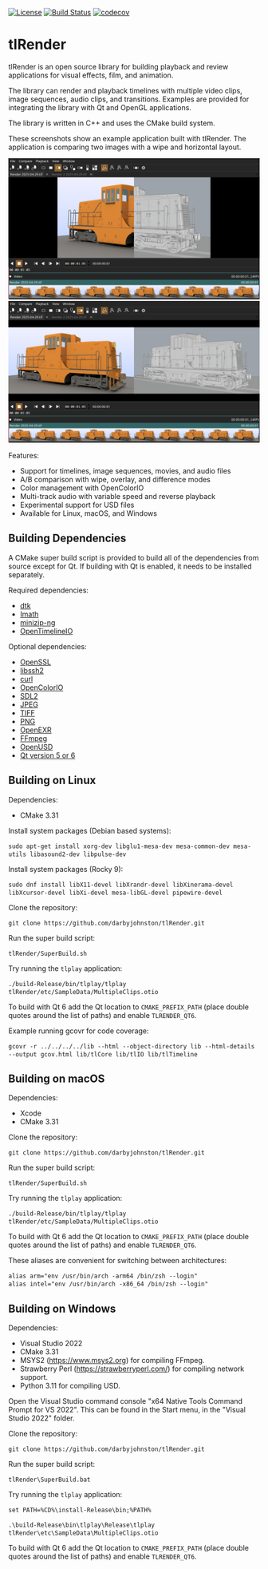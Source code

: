 [![License](https://img.shields.io/badge/License-BSD%203--Clause-blue.svg)](https://opensource.org/licenses/BSD-3-Clause)
[![Build Status](https://github.com/darbyjohnston/tlRender/actions/workflows/ci-workflow.yml/badge.svg)](https://github.com/darbyjohnston/tlRender/actions/workflows/ci-workflow.yml)
[![codecov](https://codecov.io/gh/codecov/example-cpp11-cmake/branch/master/graph/badge.svg)](https://codecov.io/gh/darbyjohnston/tlRender)

# tlRender

tlRender is an open source library for building playback and review
applications for visual effects, film, and animation.

The library can render and playback timelines with multiple video clips,
image sequences, audio clips, and transitions. Examples are provided for
integrating the library with Qt and OpenGL applications.

The library is written in C++ and uses the CMake build system.

These screenshots show an example application built with tlRender. The
application is comparing two images with a wipe and horizontal layout.

![player 1](etc/Images/player_1.png)
![player 2](etc/Images/player_2.png)

Features:
* Support for timelines, image sequences, movies, and audio files
* A/B comparison with wipe, overlay, and difference modes
* Color management with OpenColorIO
* Multi-track audio with variable speed and reverse playback
* Experimental support for USD files
* Available for Linux, macOS, and Windows


## Building Dependencies

A CMake super build script is provided to build all of the dependencies from
source except for Qt. If building with Qt is enabled, it needs to be installed
separately.

Required dependencies:
* [dtk](https://github.com/darbyjohnston/dtk)
* [Imath](https://github.com/AcademySoftwareFoundation/Imath)
* [minizip-ng](https://github.com/zlib-ng/minizip-ng)
* [OpenTimelineIO](https://github.com/PixarAnimationStudios/OpenTimelineIO)

Optional dependencies:
* [OpenSSL](https://www.openssl.org)
* [libssh2](https://libssh2.org)
* [curl](https://curl.se/libcurl)
* [OpenColorIO](https://github.com/AcademySoftwareFoundation/OpenColorIO)
* [SDL2](https://www.libsdl.org)
* [JPEG](https://libjpeg-turbo.org)
* [TIFF](http://www.libtiff.org)
* [PNG](https://libpng.sourceforge.io/index.html)
* [OpenEXR](https://www.openexr.com/)
* [FFmpeg](https://ffmpeg.org)
* [OpenUSD](https://github.com/PixarAnimationStudios/OpenUSD)
* [Qt version 5 or 6](https://www.qt.io)


## Building on Linux

Dependencies:
* CMake 3.31

Install system packages (Debian based systems):
```
sudo apt-get install xorg-dev libglu1-mesa-dev mesa-common-dev mesa-utils libasound2-dev libpulse-dev
```

Install system packages (Rocky 9):
```
sudo dnf install libX11-devel libXrandr-devel libXinerama-devel libXcursor-devel libXi-devel mesa-libGL-devel pipewire-devel
```

Clone the repository:
```
git clone https://github.com/darbyjohnston/tlRender.git
```

Run the super build script:
```
tlRender/SuperBuild.sh
```

Try running the `tlplay` application:
```
./build-Release/bin/tlplay/tlplay tlRender/etc/SampleData/MultipleClips.otio
```

To build with Qt 6 add the Qt location to `CMAKE_PREFIX_PATH` (place double
quotes around the list of paths) and enable `TLRENDER_QT6`.

Example running gcovr for code coverage:
```
gcovr -r ../../../../lib --html --object-directory lib --html-details --output gcov.html lib/tlCore lib/tlIO lib/tlTimeline
```


## Building on macOS

Dependencies:
* Xcode
* CMake 3.31

Clone the repository:
```
git clone https://github.com/darbyjohnston/tlRender.git
```

Run the super build script:
```
tlRender/SuperBuild.sh
```

Try running the `tlplay` application:
```
./build-Release/bin/tlplay/tlplay tlRender/etc/SampleData/MultipleClips.otio
```

To build with Qt 6 add the Qt location to `CMAKE_PREFIX_PATH` (place double
quotes around the list of paths) and enable `TLRENDER_QT6`.

These aliases are convenient for switching between architectures:
```
alias arm="env /usr/bin/arch -arm64 /bin/zsh --login"
alias intel="env /usr/bin/arch -x86_64 /bin/zsh --login"
```


## Building on Windows

Dependencies:
* Visual Studio 2022
* CMake 3.31
* MSYS2 (https://www.msys2.org) for compiling FFmpeg.
* Strawberry Perl (https://strawberryperl.com/) for compiling network support.
* Python 3.11 for compiling USD.

Open the Visual Studio command console "x64 Native Tools Command Prompt for VS 2022".
This can be found in the Start menu, in the "Visual Studio 2022" folder.

Clone the repository:
```
git clone https://github.com/darbyjohnston/tlRender.git
```

Run the super build script:
```
tlRender\SuperBuild.bat
```

Try running the `tlplay` application:
```
set PATH=%CD%\install-Release\bin;%PATH%
```
```
.\build-Release\bin\tlplay\Release\tlplay tlRender\etc\SampleData\MultipleClips.otio
```

To build with Qt 6 add the Qt location to `CMAKE_PREFIX_PATH` (place double
quotes around the list of paths) and enable `TLRENDER_QT6`.

